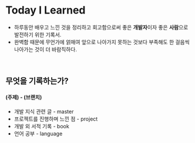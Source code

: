 # Today I Learned
- 하루동안 배우고 느낀 것을 정리하고 회고함으로써 좋은 <strong>개발자</strong>이자 좋은 <strong>사람</strong>으로 발전하기 위한 기록서.
- 완벽함 때문에 무언가에 얽매여 앞으로 나아가지 못하는 것보다 부족해도 한 걸음씩 나아가는 것이 더 바람직하다.

<br>

## 무엇을 기록하는가?
#### (주제) - (브랜치)
- 개발 지식 관련 글 - master
- 프로젝트를 진행하며 느낀 점 - project
- 개발 외 서적 기록 - book
- 언어 공부 - language